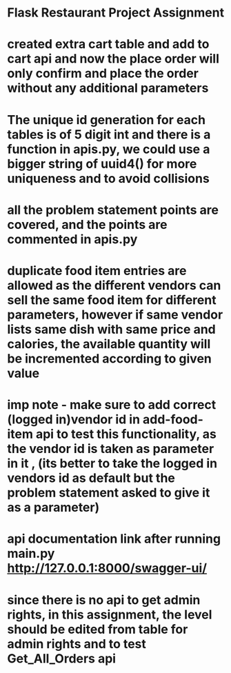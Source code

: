 # Flask Restaurant Project Assignment

# created extra cart table and add to cart api and now the place order will only confirm and place the order without any additional parameters

# The unique id generation for each tables is of 5 digit int and there is a function in apis.py, we could use a bigger string of uuid4() for more uniqueness and to avoid collisions

# all the problem statement points are covered, and the points are commented in apis.py

# duplicate food item entries are allowed as the different vendors can sell the same food item for different parameters, however if same vendor lists same dish with same price and calories, the available quantity will be incremented according to given value 
# imp note - make sure to add correct (logged in)vendor id in add-food-item api to test this functionality, as the vendor id is taken as parameter in it , (its better to take the logged in vendors id as default but the problem statement asked to give it as a parameter)



# api documentation link after running main.py http://127.0.0.1:8000/swagger-ui/
# since there is no api to get admin rights, in this assignment, the level should be edited from table for admin rights and to test Get_All_Orders api